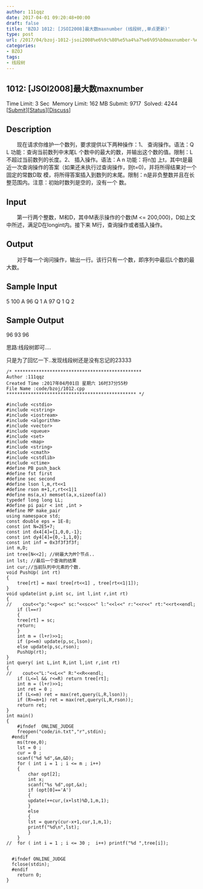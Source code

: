 ```yaml
---
author: 111qqz
date: 2017-04-01 09:20:48+00:00
draft: false
title: 'BZOJ 1012: [JSOI2008]最大数maxnumber (线段树,,单点更新)'
type: post
url: /2017/04/bzoj-1012-jsoi2008%e6%9c%80%e5%a4%a7%e6%95%b0maxnumber-%e7%ba%bf%e6%ae%b5%e6%a0%91%e5%8d%95%e7%82%b9%e6%9b%b4%e6%96%b0/
categories:
- BZOJ
tags:
- 线段树
---
```





## 1012: [JSOI2008]最大数maxnumber


Time Limit: 3 Sec  Memory Limit: 162 MB
Submit: 9717  Solved: 4244
[[Submit](http://www.lydsy.com/JudgeOnline/submitpage.php?id=1012)][[Status](http://www.lydsy.com/JudgeOnline/problemstatus.php?id=1012)][[Discuss](http://www.lydsy.com/JudgeOnline/bbs.php?id=1012)]


## Description






　　现在请求你维护一个数列，要求提供以下两种操作：1、 查询操作。语法：Q L 功能：查询当前数列中末尾L
个数中的最大的数，并输出这个数的值。限制：L不超过当前数列的长度。2、 插入操作。语法：A n 功能：将n加
上t，其中t是最近一次查询操作的答案（如果还未执行过查询操作，则t=0)，并将所得结果对一个固定的常数D取
模，将所得答案插入到数列的末尾。限制：n是非负整数并且在长整范围内。注意：初始时数列是空的，没有一个
数。






## Input






　　第一行两个整数，M和D，其中M表示操作的个数(M <= 200,000)，D如上文中所述，满足D在longint内。接下来
M行，查询操作或者插入操作。






## Output






　　对于每一个询问操作，输出一行。该行只有一个数，即序列中最后L个数的最大数。






## Sample Input




5 100
A 96
Q 1
A 97
Q 1
Q 2




## Sample Output




96
93
96













思路:线段树即可....




只是为了回忆一下..发现线段树还是没有忘记的23333






    
    /* ***********************************************
    Author :111qqz
    Created Time :2017年04月01日 星期六 16时37分55秒
    File Name :code/bzoj/1012.cpp
    ************************************************ */
    
    #include <cstdio>
    #include <cstring>
    #include <iostream>
    #include <algorithm>
    #include <vector>
    #include <queue>
    #include <set>
    #include <map>
    #include <string>
    #include <cmath>
    #include <cstdlib>
    #include <ctime>
    #define PB push_back
    #define fst first
    #define sec second
    #define lson l,m,rt<<1
    #define rson m+1,r,rt<<1|1
    #define ms(a,x) memset(a,x,sizeof(a))
    typedef long long LL;
    #define pi pair < int ,int >
    #define MP make_pair
    using namespace std;
    const double eps = 1E-8;
    const int N=2E5+7;
    const int dx4[4]={1,0,0,-1};
    const int dy4[4]={0,-1,1,0};
    const int inf = 0x3f3f3f3f;
    int m,D;
    int tree[N<<2]; //树最大为M个节点..
    int lst; //最后一个查询的结果
    int cur;//当前队列中元素的个数.
    void PushUp( int rt)
    {
        tree[rt] = max( tree[rt<<1] , tree[rt<<1|1]);
    }
    void update(int p,int sc, int l,int r,int rt)
    {
    //    cout<<"p:"<<p<<" sc:"<<sc<<" l:"<<l<<" r:"<<r<<" rt:"<<rt<<endl;
        if (l==r)
        {
    	tree[rt] = sc;
    	return;
        }
        int m = (l+r)>>1;
        if (p<=m) update(p,sc,lson);
        else update(p,sc,rson);
        PushUp(rt);
    }
    int query( int L,int R,int l,int r,int rt)
    {
    //    cout<<"L:"<<L<<" R:"<<R<<endl;
        if (L<=l && r<=R) return tree[rt];
        int m = (l+r)>>1;
        int ret = 0 ;
        if (L<=m) ret = max(ret,query(L,R,lson));
        if (R>=m+1) ret = max(ret,query(L,R,rson));
        return ret;
    }
    int main()
    {
    	#ifndef  ONLINE_JUDGE 
    	freopen("code/in.txt","r",stdin);
      #endif
    	ms(tree,0);
    	lst = 0 ;
    	cur = 0 ;
    	scanf("%d %d",&m,&D);
    	for ( int i = 1 ; i <= m ; i++)
    	{
    	    char opt[2];
    	    int x;
    	    scanf("%s %d",opt,&x);
    	    if (opt[0]=='A')
    	    {
    		update(++cur,(x+lst)%D,1,m,1);
    	    }
    	    else
    	    {
    		lst = query(cur-x+1,cur,1,m,1);
    		printf("%d\n",lst);
    	    }
    	}
    //	for ( int i = 1 ; i <= 30 ;  i++) printf("%d ",tree[i]);
    
    
      #ifndef ONLINE_JUDGE  
      fclose(stdin);
      #endif
        return 0;
    }
    





